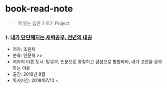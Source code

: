 # book-read-note
> 책 읽는 습관 기르기 Project


### 1. [내가 단단해지는 새벽공부, 천년의 내공](https://github.com/jukyellow/book-read-note/blob/master/01_%EC%9D%B8%EB%AC%B8%ED%95%99/01_%EB%82%B4%EA%B0%80%20%EB%8B%A8%EB%8B%A8%ED%95%B4%EC%A7%80%EB%8A%94%20%EC%83%88%EB%B2%BD%EA%B3%B5%EB%B6%80%2C%20%EC%B2%9C%EB%85%84%EC%9D%98%20%EB%82%B4%EA%B3%B5(%EC%A1%B0%EC%9C%A4%EC%A0%9C).md)  
- 저자: 조윤제  
- 분류: 인문학 >> 
- 저자의 다른 도서: 말공부, 인문으로 통찰하고 감성으로 통합하라, 내가 고전을 공부하는 이유  
- 출간: 2016년 8월
- 독서기간: 2018/07/10 ~ 



